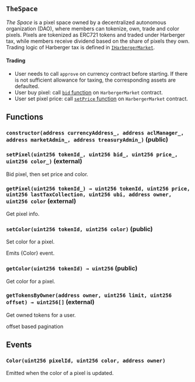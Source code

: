 ## `TheSpace`

_The Space_ is a pixel space owned by a decentralized autonomous organization (DAO), where members can tokenize, own, trade and color pixels.
Pixels are tokenized as ERC721 tokens and traded under Harberger tax, while members receive dividend based on the share of pixels they own.
Trading logic of Harberger tax is defined in [`IHarbergerMarket`](./IHarbergerMarket.md).

#### Trading

- User needs to call `approve` on currency contract before starting. If there is not sufficient allowance for taxing, the corresponding assets are defaulted.
- User buy pixel: call [`bid` function](./IHarbergerMarket.md) on `HarbergerMarket` contract.
- User set pixel price: call [`setPrice` function](./IHarbergerMarket.md) on `HarbergerMarket` contract.

## Functions

### `constructor(address currencyAddress_, address aclManager_, address marketAdmin_, address treasuryAdmin_)` (public)

### `setPixel(uint256 tokenId_, uint256 bid_, uint256 price_, uint256 color_)` (external)

Bid pixel, then set price and color.

### `getPixel(uint256 tokenId_) → uint256 tokenId, uint256 price, uint256 lastTaxCollection, uint256 ubi, address owner, uint256 color` (external)

Get pixel info.

### `setColor(uint256 tokenId, uint256 color)` (public)

Set color for a pixel.

Emits {Color} event.

### `getColor(uint256 tokenId) → uint256` (public)

Get color for a pixel.

### `getTokensByOwner(address owner, uint256 limit, uint256 offset) → uint256[]` (external)

Get owned tokens for a user.

offset based pagination

## Events

### `Color(uint256 pixelId, uint256 color, address owner)`

Emitted when the color of a pixel is updated.
